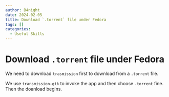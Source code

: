```yaml
---
author: B4night
date: 2024-02-05
title: Download `.torrent` file under Fedora
tags: []
categories:
  - Useful Skills
---
```


# Download `.torrent` file under Fedora

We need to download `trasmission` first to download from a `.torrent` file.

We use `transmission-gtk` to invoke the app and then choose `.torrent` fine. Then the doanload begins.
